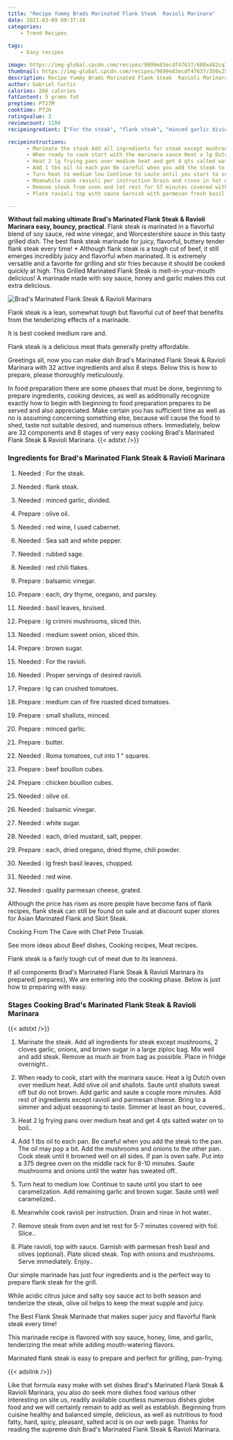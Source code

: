 ```yaml
---
title: "Recipe Yummy Brads Marinated Flank Steak  Ravioli Marinara"
date: 2021-03-09 09:37:34
categories:
    - Trend Recipes
    
tags:
    - Easy recipes

image: https://img-global.cpcdn.com/recipes/9899e83ecdf47637/680x482cq70/brads-marinated-flank-steak-ravioli-marinara-recipe-main-photo.jpg
thumbnail: https://img-global.cpcdn.com/recipes/9899e83ecdf47637/350x250cq70/brads-marinated-flank-steak-ravioli-marinara-recipe-main-photo.jpg
description: Recipe Yummy Brads Marinated Flank Steak  Ravioli Marinara with 32 ingredients and 8 stages of easy cooking.
author: Gabriel Curtis
calories: 266 calories
fatContent: 5 grams fat
preptime: PT27M
cooktime: PT2H
ratingvalue: 3
reviewcount: 1184
recipeingredient: ["For the steak", "flank steak", "minced garlic divided", "olive oil", "red wine I used cabernet", "Sea salt and white pepper", "rubbed sage", "red chili flakes", "balsamic vinegar", "each dry thyme oregano and parsley", "basil leaves bruised", "lg crimini mushrooms sliced thin", "medium sweet onion sliced thin", "brown sugar", "For the ravioli", "Proper servings of desired ravioli", "lg can crushed tomatoes", "medium can of fire roasted diced tomatoes", "small shallots minced", "minced garlic", "butter", "Roma tomatoes cut into 1  squares", "beef bouillon cubes", "chicken bouillon cubes", "olive oil", "balsamic vinegar", "white sugar", "each dried mustard salt pepper", "each dried oregano dried thyme chili powder", "lg fresh basil leaves chopped", "red wine", "quality parmesan cheese grated"]

recipeinstructions: 
      - Marinate the steak Add all ingredients for steak except mushrooms 2 cloves garlic onions and brown sugar in a large ziploc bag Mix well and add steak Remove as much air from bag as possible Place in fridge overnight 
      - When ready to cook start with the marinara sauce Heat a lg Dutch oven over medium heat Add olive oil and shallots Saute until shallots sweat off but do not brown Add garlic and saute a couple more minutes Add rest of ingredients except ravioli and parmesan cheese Bring to a simmer and adjust seasoning to taste Simmer at least an hour covered 
      - Heat 2 lg frying pans over medium heat and get 4 qts salted water on to boil 
      - Add 1 tbs oil to each pan Be careful when you add the steak to the pan The oil may pop a bit Add the mushrooms and onions to the other pan Cook steak until it browned well on all sides If pan is oven safe Put into a 375 degree oven on the middle rack for 810 minutes Saute mushrooms and onions until the water has sweated off 
      - Turn heat to medium low Continue to saute until you start to see caramelization Add remaining garlic and brown sugar Saute until well caramelized 
      - Meanwhile cook ravioli per instruction Drain and rinse in hot water 
      - Remove steak from oven and let rest for 57 minutes covered with foil Slice 
      - Plate ravioli top with sauce Garnish with parmesan fresh basil and olives optional Plate sliced steak Top with onions and mushrooms Serve immediately Enjoy

---
```




**Without fail making ultimate Brad&#39;s Marinated Flank Steak &amp; Ravioli Marinara easy, bouncy, practical**. Flank steak is marinated in a flavorful blend of soy sauce, red wine vinegar, and Worcestershire sauce in this tasty grilled dish. The best flank steak marinade for juicy, flavorful, buttery tender flank steak every time! * Although flank steak is a tough cut of beef, it still emerges incredibly juicy and flavorful when marinated. It is extremely versatile and a favorite for grilling and stir fries because it should be cooked quickly at high. This Grilled Marinated Flank Steak is melt-in-your-mouth delicious! A marinade made with soy sauce, honey and garlic makes this cut extra delicious.


![Brad&#39;s Marinated Flank Steak &amp; Ravioli Marinara](https://img-global.cpcdn.com/recipes/9899e83ecdf47637/680x482cq70/brads-marinated-flank-steak-ravioli-marinara-recipe-main-photo.jpg "Brad&#39;s Marinated Flank Steak &amp; Ravioli Marinara")



Flank steak is a lean, somewhat tough but flavorful cut of beef that benefits from the tenderizing effects of a marinade.

It is best cooked medium rare and.

Flank steak is a delicious meat thats generally pretty affordable.


Greetings all, now you can make dish Brad&#39;s Marinated Flank Steak &amp; Ravioli Marinara with 32 active ingredients and also 8 steps. Below this is how to prepare, please thoroughly meticulously.

In food preparation there are some phases that must be done, beginning to prepare ingredients, cooking devices, as well as additionally recognize exactly how to begin with beginning to food preparation prepares to be served and also appreciated. Make certain you has sufficient time as well as no is assuming concerning something else, because will cause the food to shed, taste not suitable desired, and numerous others. Immediately, below are 32 components and 8 stages of very easy cooking Brad&#39;s Marinated Flank Steak &amp; Ravioli Marinara.
{{< adstxt />}}

### Ingredients for Brad&#39;s Marinated Flank Steak &amp; Ravioli Marinara


1. Needed  : For the steak.

1. Needed  : flank steak.

1. Needed  : minced garlic, divided.

1. Prepare  : olive oil.

1. Needed  : red wine, I used cabernet.

1. Needed  : Sea salt and white pepper.

1. Needed  : rubbed sage.

1. Needed  : red chili flakes.

1. Prepare  : balsamic vinegar.

1. Prepare  : each, dry thyme, oregano, and parsley.

1. Needed  : basil leaves, bruised.

1. Prepare  : lg crimini mushrooms, sliced thin.

1. Needed  : medium sweet onion, sliced thin.

1. Prepare  : brown sugar.

1. Needed  : For the ravioli.

1. Needed  : Proper servings of desired ravioli.

1. Prepare  : lg can crushed tomatoes.

1. Prepare  : medium can of fire roasted diced tomatoes.

1. Prepare  : small shallots, minced.

1. Prepare  : minced garlic.

1. Prepare  : butter.

1. Needed  : Roma tomatoes, cut into 1 &#34; squares.

1. Prepare  : beef bouillon cubes.

1. Prepare  : chicken bouillon cubes.

1. Needed  : olive oil.

1. Needed  : balsamic vinegar.

1. Needed  : white sugar.

1. Needed  : each, dried mustard, salt, pepper.

1. Prepare  : each, dried oregano, dried thyme, chili powder.

1. Needed  : lg fresh basil leaves, chopped.

1. Needed  : red wine.

1. Needed  : quality parmesan cheese, grated.


Although the price has risen as more people have become fans of flank recipes, flank steak can still be found on sale and at discount super stores for Asian Marinated Flank and Skirt Steak.

Cooking From The Cave with Chef Pete Trusiak.

See more ideas about Beef dishes, Cooking recipes, Meat recipes.

Flank steak is a fairly tough cut of meat due to its leanness.


If all components Brad&#39;s Marinated Flank Steak &amp; Ravioli Marinara its prepared| prepares}, We are entering into the cooking phase. Below is just how to preparing with easy.

### Stages Cooking Brad&#39;s Marinated Flank Steak &amp; Ravioli Marinara

{{< adstxt />}}


1. Marinate the steak. Add all ingredients for steak except mushrooms, 2 cloves garlic, onions, and brown sugar in a large ziploc bag. Mix well and add steak. Remove as much air from bag as possible. Place in fridge overnight..



1. When ready to cook, start with the marinara sauce. Heat a lg Dutch oven over medium heat. Add olive oil and shallots. Saute until shallots sweat off but do not brown. Add garlic and saute a couple more minutes. Add rest of ingredients except ravioli and parmesan cheese. Bring to a simmer and adjust seasoning to taste. Simmer at least an hour, covered..



1. Heat 2 lg frying pans over medium heat and get 4 qts salted water on to boil..



1. Add 1 tbs oil to each pan. Be careful when you add the steak to the pan. The oil may pop a bit. Add the mushrooms and onions to the other pan. Cook steak until it browned well on all sides. If pan is oven safe. Put into a 375 degree oven on the middle rack for 8-10 minutes. Saute mushrooms and onions until the water has sweated off..



1. Turn heat to medium low. Continue to saute until you start to see caramelization. Add remaining garlic and brown sugar. Saute until well caramelized..



1. Meanwhile cook ravioli per instruction. Drain and rinse in hot water..



1. Remove steak from oven and let rest for 5-7 minutes covered with foil. Slice..



1. Plate ravioli, top with sauce. Garnish with parmesan fresh basil and olives (optional). Plate sliced steak. Top with onions and mushrooms. Serve immediately. Enjoy..




Our simple marinade has just four ingredients and is the perfect way to prepare flank steak for the grill.

While acidic citrus juice and salty soy sauce act to both season and tenderize the steak, olive oil helps to keep the meat supple and juicy.

The Best Flank Steak Marinade that makes super juicy and flavorful flank steak every time!

This marinade recipe is flavored with soy sauce, honey, lime, and garlic, tenderizing the meat while adding mouth-watering flavors.

Marinated flank steak is easy to prepare and perfect for grilling, pan-frying.


{{< adslink />}}

Like that formula easy make with set dishes Brad&#39;s Marinated Flank Steak &amp; Ravioli Marinara, you also do seek more dishes food various other interesting on site us, readily available countless numerous dishes globe food and we will certainly remain to add as well as establish. Beginning from cuisine healthy and balanced simple, delicious, as well as nutritious to food fatty, hard, spicy, pleasant, salted acid is on our web page. Thanks for reading the supreme dish Brad&#39;s Marinated Flank Steak &amp; Ravioli Marinara.
